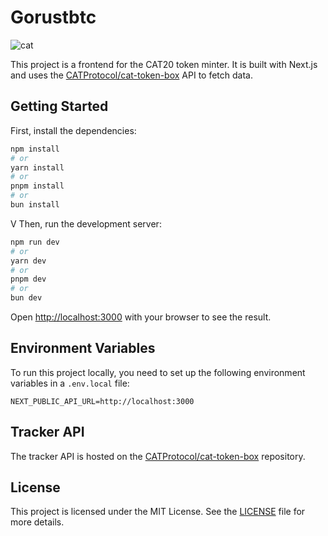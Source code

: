 # Gorustbtc

![cat](https://github.com/user-attachments/assets/9040807d-1bd8-40bc-bfbf-84ed0147f33e)




This project is a frontend for the CAT20 token minter. It is built with Next.js and uses the [CATProtocol/cat-token-box](https://github.com/rusgot/cat20-token-fractal-bitcoin) API to fetch data.

## Getting Started

First, install the dependencies:

```bash
npm install
# or
yarn install
# or
pnpm install
# or
bun install
```
V
Then, run the development server:

```bash
npm run dev
# or
yarn dev
# or
pnpm dev
# or
bun dev
```

Open [http://localhost:3000](http://localhost:3000) with your browser to see the result.

## Environment Variables

To run this project locally, you need to set up the following environment variables in a `.env.local` file:

```
NEXT_PUBLIC_API_URL=http://localhost:3000
```

## Tracker API

The tracker API is hosted on the [CATProtocol/cat-token-box](https://github.com/rusgot/cat20-token-fractal-bitcoin) repository.

## License

This project is licensed under the MIT License. See the [LICENSE](LICENSE) file for more details.

